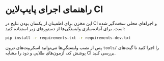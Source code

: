 # راهنمای اجرای پایپ‌لاین CI

این مخزن برای اطمینان از یکسان بودن نتایج در CI و اجراهای محلی سخت‌گیر شده است. برای آماده‌سازی وابستگی‌ها از دستورهای زیر استفاده کنید:

```bash
pip install -r requirements.txt -r requirements-dev.txt
```

پس از نصب وابستگی‌ها می‌توانید اسکریپت‌های درون `tools/` را اجرا کنید تا گیت‌های پوشش کد، آزمون‌های طلایی و دود را مشابه CI بررسی کنید.
